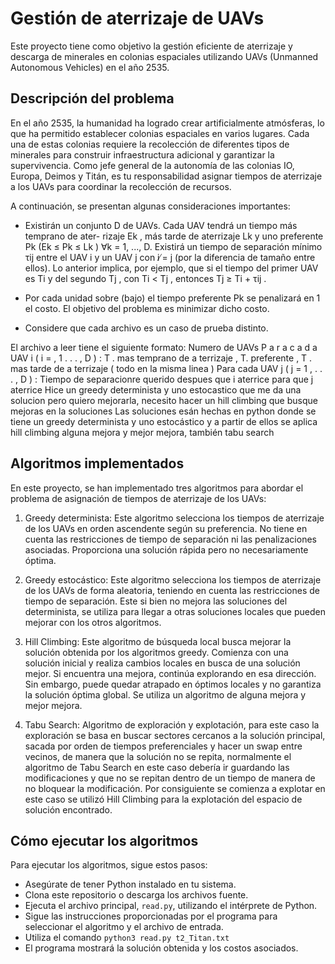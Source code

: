# Gestión de aterrizaje de UAVs

Este proyecto tiene como objetivo la gestión eficiente de aterrizaje y descarga de minerales en colonias espaciales utilizando UAVs (Unmanned Autonomous Vehicles) en el año 2535.

## Descripción del problema

En el año 2535, la humanidad ha logrado crear artificialmente atmósferas, lo que ha permitido establecer colonias espaciales en varios lugares. Cada una de estas colonias requiere la recolección de diferentes tipos de minerales para construir infraestructura adicional y garantizar la supervivencia. Como jefe general de la autonomía de las colonias IO, Europa, Deimos y Titán, es tu responsabilidad asignar tiempos de aterrizaje a los UAVs para coordinar la recolección de recursos.

A continuación, se presentan algunas consideraciones importantes:

- Existirán un conjunto D de UAVs. Cada UAV tendrá un tiempo más temprano de ater-
  rizaje Ek , más tarde de aterrizaje Lk y uno preferente Pk (Ek ≤ Pk ≤ Lk ) ∀k = 1, ..., D.
  Existirá un tiempo de separación mı́nimo τij entre el UAV i y un UAV j con i ̸= j (por
  la diferencia de tamaño entre ellos). Lo anterior implica, por ejemplo, que si el tiempo
  del primer UAV es Ti y del segundo Tj , con Ti < Tj , entonces Tj ≥ Ti + τij .

- Por cada unidad sobre (bajo) el tiempo preferente Pk se penalizará en 1 el costo. El
  objetivo del problema es minimizar dicho costo.

- Considere que cada archivo es un caso de prueba distinto.

El archivo a leer tiene el siguiente formato:
Numero de UAVs
P a r a c a d a UAV i ( i = , 1 . . . , D ) :
T . mas temprano de a terrizaje , T. preferente ,
T . mas tarde de a terrizaje ( todo en la misma linea )
Para cada UAV j ( j = 1 , . . . , D ) :
Tiempo de separacionre querido despues que i aterrice para que j aterrice
Hice un greedy determinista y uno estocastico que me da una solucion pero quiero mejorarla, necesito hacer un hill climbing que busque mejoras en la soluciones
Las soluciones esán hechas en python donde se tiene un greedy determinista y uno estocástico y a partir de ellos se aplica hill climbing alguna mejora y mejor mejora, también tabu search

## Algoritmos implementados

En este proyecto, se han implementado tres algoritmos para abordar el problema de asignación de tiempos de aterrizaje de los UAVs:

1. Greedy determinista: Este algoritmo selecciona los tiempos de aterrizaje de los UAVs en orden ascendente según su preferencia. No tiene en cuenta las restricciones de tiempo de separación ni las penalizaciones asociadas. Proporciona una solución rápida pero no necesariamente óptima.

2. Greedy estocástico: Este algoritmo selecciona los tiempos de aterrizaje de los UAVs de forma aleatoria, teniendo en cuenta las restricciones de tiempo de separación. Este si bien no mejora las soluciones del determinista, se utiliza para llegar a otras soluciones locales que pueden mejorar con los otros algoritmos.

3. Hill Climbing: Este algoritmo de búsqueda local busca mejorar la solución obtenida por los algoritmos greedy. Comienza con una solución inicial y realiza cambios locales en busca de una solución mejor. Si encuentra una mejora, continúa explorando en esa dirección. Sin embargo, puede quedar atrapado en óptimos locales y no garantiza la solución óptima global. Se utiliza un algoritmo de alguna mejora y mejor mejora.

4. Tabu Search: Algoritmo de exploración y explotación, para este caso la exploración se basa en buscar sectores cercanos a la solución principal, sacada por orden de tiempos preferenciales y hacer un swap entre vecinos, de manera que la solución no se repita, normalmente el algoritmo de Tabu Search en este caso debería ir guardando las modificaciones y que no se repitan dentro de un tiempo de manera de no bloquear la modificación. Por consiguiente se comienza a explotar en este caso se utilizó Hill Climbing para la explotación del espacio de solución encontrado.

## Cómo ejecutar los algoritmos

Para ejecutar los algoritmos, sigue estos pasos:

- Asegúrate de tener Python instalado en tu sistema.
- Clona este repositorio o descarga los archivos fuente.
- Ejecuta el archivo principal, `read.py`, utilizando el intérprete de Python.
- Sigue las instrucciones proporcionadas por el programa para seleccionar el algoritmo y el archivo de entrada.
- Utiliza el comando `python3 read.py t2_Titan.txt`
- El programa mostrará la solución obtenida y los costos asociados.
